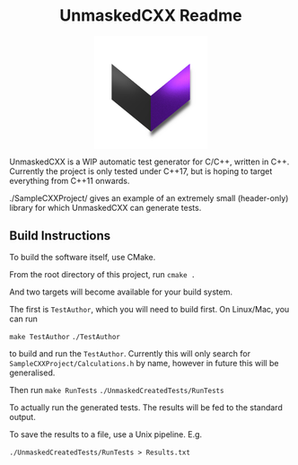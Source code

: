 <h1 style="text-align: center;">UnmaskedCXX Readme</h3>

<p align="center">
<img src="https://github.com/JamieLine/UnmaskedCXX/blob/main/Graphics/PurpleLogo.png?raw=true" width=40% height=40% align="center">
</p>

UnmaskedCXX is a WIP automatic test generator for C/C++, written in C++. Currently the project is only tested under C++17, but is hoping to target everything from C++11 onwards.

./SampleCXXProject/ gives an example of an extremely small (header-only) library for which UnmaskedCXX can generate tests.

Build Instructions
------------------

To build the software itself, use CMake.

From the root directory of this project, run
`cmake .`

And two targets will become available for your build system.

The first is `TestAuthor`, which you will need to build first.
On Linux/Mac, you can run

`make TestAuthor`
`./TestAuthor`

to build and run the `TestAuthor`. Currently this will only search for `SampleCXXProject/Calculations.h` by name, however in future this will be generalised.

Then run
`make RunTests`
`./UnmaskedCreatedTests/RunTests`

To actually run the generated tests. The results will be fed to the standard output.

To save the results to a file, use a Unix pipeline. E.g.

`./UnmaskedCreatedTests/RunTests > Results.txt`
